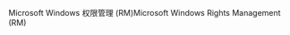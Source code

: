 <span data-ttu-id="7986c-101">Microsoft Windows 权限管理 (RM)</span><span class="sxs-lookup"><span data-stu-id="7986c-101">Microsoft Windows Rights Management (RM)</span></span>